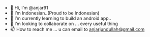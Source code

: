 - 👋 Hi, I’m @anjar91
- 👀 I’m Indonesian..(Proud to be Indonesian)
- 🌱 I’m currently learning to build an android app..
- 💞️ I’m looking to collaborate on ... every useful thing
- 📫 How to reach me ... u can email to anjarjundullah@gmail.com

<!---
anjar91/anjar91 is a ✨ special ✨ repository because its `README.md` (this file) appears on your GitHub profile.
You can click the Preview link to take a look at your changes.
--->

